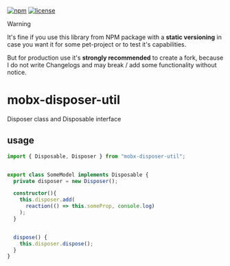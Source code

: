 [![npm](https://img.shields.io/npm/v/mobx-disposer-util)](https://www.npmjs.com/package/mobx-disposer-util) 
[![license](https://img.shields.io/npm/l/mobx-disposer-util)](https://github.com/js2me/mobx-disposer-util/blob/master/LICENSE)  


> [!WARNING]  
> It's fine if you use this library from NPM package with a **static versioning** in case you
> want it for some pet-project or to test it's capabilities.
>
> But for production use it's **strongly recommended** to create a fork, because I do not write
> Changelogs and may break / add some functionality without notice.  

# mobx-disposer-util  

Disposer class and Disposable interface  

## usage  

```ts
import { Disposable, Disposer } from "mobx-disposer-util";


export class SomeModel implements Disposable {
  private disposer = new Disposer();

  constructor(){
    this.disposer.add(
      reaction(() => this.someProp, console.log)
    );
  }


  dispose() {
    this.disposer.dispose();
  }
}

```